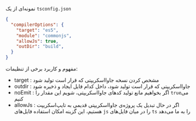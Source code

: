 نمونه‌ای از یک `tsconfig.json`

```tsconfig.json
{
  "compilerOptions": {
    "target": "es5",                          
    "module": "commonjs",                  
    "allowJs": true,
    "outDir": "build",   
  }
}
```

مفهوم و کاربرد برخی از تنظیمات:

-   target : مشخص کردن نسخه جاوااسکریپتی که قرار است تولید شود
-   outdir : جاوااسکریپتی که قرار است تولید شود، داخل کدام فایل ایجاد و ذخیره شود
-   noEmit : اگر بخواهیم مانع تولید کد‌های جاوااسکریپتی، شویم این مقدار را `true`می کنیم
-   allowJs : اگر در حال تبدیل یک پروژه‌ی جاوااسکریپتی قدیمی به تایپ‌اسکریپت هستیم، این گزینه امکان استفاده فایل‌های `js` را در میان فایل‌های `ts` را به ما می‌دهد